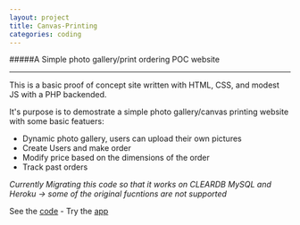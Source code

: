 ```yaml
---
layout: project
title: Canvas-Printing
categories: coding
---
```


#####A Simple photo gallery/print ordering POC website

***

This is a basic proof of concept site written with HTML, CSS, and modest JS with a PHP backended.   
<!-- abridge -->
It's purpose is to demostrate a simple photo gallery/canvas printing website with some basic featuers:

- Dynamic photo gallery, users can upload their own pictures
- Create Users and make order
- Modify price based on the dimensions of the order
- Track past orders

*Currently Migrating this code so that it works on CLEARDB MySQL and Heroku -> some of the original fucntions are not supported*   

See the [code](https://github.com/mgingras/Canvas-Printing/) - Try the [app](http://mgprinting.herokuapp.com/)
